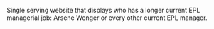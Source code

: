 Single serving website that displays who has a longer current EPL managerial job: Arsene Wenger or every other current EPL manager.
